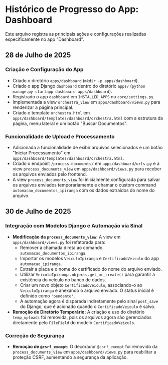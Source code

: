 # Histórico de Progresso do App: Dashboard

Este arquivo registra as principais ações e configurações realizadas especificamente no app "Dashboard".

## 28 de Julho de 2025

### Criação e Configuração do App
- Criado o diretório `apps/dashboard` (`mkdir -p apps/dashboard`).
- Criado o app Django `dashboard` dentro do diretório `apps/` (`python manage.py startapp dashboard apps/dashboard`).
- Registrado o app `dashboard` em `INSTALLED_APPS` no `core/settings.py`.
- Implementada a view `orchestra_view` em `apps/dashboard/views.py` para renderizar a página principal.
- Criado o template `orchestra.html` em `apps/dashboard/templates/dashboard/orchestra.html` com a estrutura da página, menu lateral e um botão "Buscar Documentos".

### Funcionalidade de Upload e Processamento
- Adicionada a funcionalidade de exibir arquivos selecionados e um botão "Iniciar Processamento" em `apps/dashboard/templates/dashboard/orchestra.html`.
- Criado o endpoint `/process-documents/` em `apps/dashboard/urls.py` e a view `process_documents_view` em `apps/dashboard/views.py` para receber os arquivos enviados pelo frontend.
- A view `process_documents_view` foi inicialmente configurada para salvar os arquivos enviados temporariamente e chamar o custom command `automacao_documentos_ipiranga` com os dados extraídos do nome do arquivo.

## 30 de Julho de 2025

### Integração com Modelos Django e Automação via Sinal
- **Modificação da `process_documents_view`:** A view em `apps/dashboard/views.py` foi refatorada para:
    - Remover a chamada direta ao comando `automacao_documentos_ipiranga`.
    - Importar os modelos `VeiculoIpiranga` e `CertificadoVeiculo` do app `automacao_ipiranga`.
    - Extrair a placa e o nome do certificado do nome do arquivo enviado.
    - Utilizar `VeiculoIpiranga.objects.get_or_create()` para garantir a existência do veículo no banco de dados.
    - Criar um novo objeto `CertificadoVeiculo`, associando-o ao `VeiculoIpiranga` e anexando o arquivo enviado. O status inicial é definido como `'pendente'`.
    - A automação agora é disparada indiretamente pelo sinal `post_save` do Django, que é acionado quando o `CertificadoVeiculo` é salvo.
- **Remoção de Diretório Temporário:** A criação e uso do diretório `temp_uploads` foi removida, pois os arquivos agora são gerenciados diretamente pelo `FileField` do modelo `CertificadoVeiculo`.

### Correção de Segurança
- **Remoção de `@csrf_exempt`:** O decorador `@csrf_exempt` foi removido da `process_documents_view` em `apps/dashboard/views.py` para reabilitar a proteção CSRF, aumentando a segurança da aplicação.